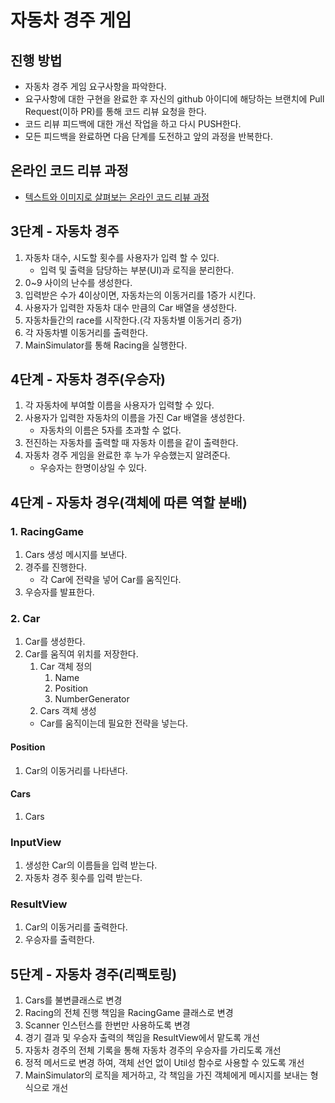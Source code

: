 # 자동차 경주 게임
## 진행 방법
* 자동차 경주 게임 요구사항을 파악한다.
* 요구사항에 대한 구현을 완료한 후 자신의 github 아이디에 해당하는 브랜치에 Pull Request(이하 PR)를 통해 코드 리뷰 요청을 한다.
* 코드 리뷰 피드백에 대한 개선 작업을 하고 다시 PUSH한다.
* 모든 피드백을 완료하면 다음 단계를 도전하고 앞의 과정을 반복한다.

## 온라인 코드 리뷰 과정
* [텍스트와 이미지로 살펴보는 온라인 코드 리뷰 과정](https://github.com/next-step/nextstep-docs/tree/master/codereview)

## 3단계 - 자동차 경주
1. 자동차 대수, 시도할 횟수를 사용자가 입력 할 수 있다.
    - 입력 및 출력을 담당하는 부분(UI)과 로직을 분리한다.
2. 0~9 사이의 난수를 생성한다.
3. 입력받은 수가 4이상이면, 자동차는의 이동거리를 1증가 시킨다.
4. 사용자가 입력한 자동차 대수 만큼의 Car 배열을 생성한다.
5. 자동차들간의 race를 시작한다.(각 자동차별 이동거리 증가) 
6. 각 자동차별 이동거리를 출력한다.
7. MainSimulator를 통해 Racing을 실행한다. 

## 4단계 - 자동차 경주(우승자)
1. 각 자동차에 부여할 이름을 사용자가 입력할 수 있다.
2. 사용자가 입력한 자동차의 이름을 가진 Car 배열을 생성한다.
    - 자동차의 이름은 5자를 초과할 수 없다.
3. 전진하는 자동차를 출력할 때 자동차 이름을 같이 출력한다.
4. 자동차 경주 게임을 완료한 후 누가 우승했는지 알려준다.
    - 우승자는 한명이상일 수 있다.
    
## 4단계 - 자동차 경우(객체에 따른 역할 분배)
### 1. RacingGame
1. Cars 생성 메시지를 보낸다.
2. 경주를 진행한다.
    - 각 Car에 전략을 넣어 Car를 움직인다.
3. 우승자를 발표한다.

### 2. Car
1. Car를 생성한다.
2. Car를 움직여 위치를 저장한다.
    1. Car 객체 정의
        1. Name
        2. Position
        3. NumberGenerator
    1. Cars 객체 생성
    -  Car를 움직이는데 필요한 전략을 넣는다.
#### Position
1. Car의 이동거리를 나타낸다.
#### Cars
1. Cars

### InputView
1. 생성한 Car의 이름들을 입력 받는다.
2. 자동차 경주 횟수를 입력 받는다.

### ResultView
1. Car의 이동거리를 출력한다.
2. 우승자를 출력한다.

## 5단계 - 자동차 경주(리팩토링)
1. Cars를 불변클래스로 변경
2. Racing의 전체 진행 책임을 RacingGame 클래스로 변경
3. Scanner 인스턴스를 한번만 사용하도록 변경
4. 경기 결과 및 우승자 출력의 책임을 ResultView에서 맡도록 개선
5. 자동차 경주의 전체 기록을 통해 자동차 경주의 우승자를 가리도록 개선
6. 정적 메서드로 변경 하여, 객체 선언 없이 Util성 함수로 사용할 수 있도록 개선
7. MainSimulator의 로직을 제거하고, 각 책임을 가진 객체에게 메시지를 보내는 형식으로 개선
